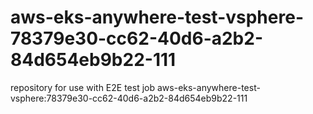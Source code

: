 # aws-eks-anywhere-test-vsphere-78379e30-cc62-40d6-a2b2-84d654eb9b22-111
repository for use with E2E test job aws-eks-anywhere-test-vsphere:78379e30-cc62-40d6-a2b2-84d654eb9b22-111
